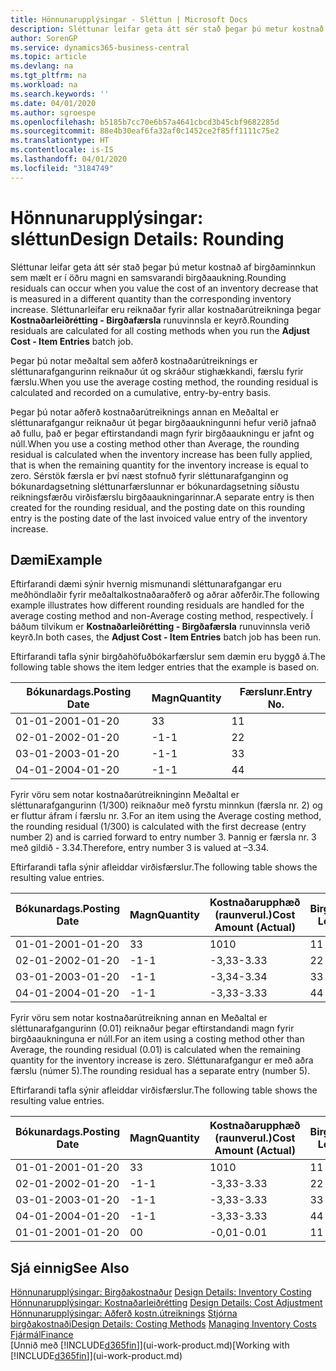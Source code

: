 ```yaml
---
title: Hönnunarupplýsingar - Sléttun | Microsoft Docs
description: Sléttunar leifar geta átt sér stað þegar þú metur kostnað af birgðaminnkun sem mælt er í öðru magni en samsvarandi birgðaaukning. Sléttunarleifar eru reiknaðar fyrir allar kostnaðarútreikninga þegar **Kostnaðarleiðrétting - Birgðafærsla** runuvinnsla er keyrð.
author: SorenGP
ms.service: dynamics365-business-central
ms.topic: article
ms.devlang: na
ms.tgt_pltfrm: na
ms.workload: na
ms.search.keywords: ''
ms.date: 04/01/2020
ms.author: sgroespe
ms.openlocfilehash: b5185b7cc70e6b57a4641cbcd3b45cbf9682285d
ms.sourcegitcommit: 88e4b30eaf6fa32af0c1452ce2f85ff1111c75e2
ms.translationtype: HT
ms.contentlocale: is-IS
ms.lasthandoff: 04/01/2020
ms.locfileid: "3184749"
---
```

# <a name="design-details-rounding"></a><span data-ttu-id="8c9be-104">Hönnunarupplýsingar: sléttun</span><span class="sxs-lookup"><span data-stu-id="8c9be-104">Design Details: Rounding</span></span>
<span data-ttu-id="8c9be-105">Sléttunar leifar geta átt sér stað þegar þú metur kostnað af birgðaminnkun sem mælt er í öðru magni en samsvarandi birgðaaukning.</span><span class="sxs-lookup"><span data-stu-id="8c9be-105">Rounding residuals can occur when you value the cost of an inventory decrease that is measured in a different quantity than the corresponding inventory increase.</span></span> <span data-ttu-id="8c9be-106">Sléttunarleifar eru reiknaðar fyrir allar kostnaðarútreikninga þegar **Kostnaðarleiðrétting - Birgðafærsla** runuvinnsla er keyrð.</span><span class="sxs-lookup"><span data-stu-id="8c9be-106">Rounding residuals are calculated for all costing methods when you run the **Adjust Cost - Item Entries** batch job.</span></span>  

 <span data-ttu-id="8c9be-107">Þegar þú notar meðaltal sem aðferð kostnaðarútreiknings er sléttunarafgangurinn reiknaður út og skráður stighækkandi, færslu fyrir færslu.</span><span class="sxs-lookup"><span data-stu-id="8c9be-107">When you use the average costing method, the rounding residual is calculated and recorded on a cumulative, entry-by-entry basis.</span></span>  

 <span data-ttu-id="8c9be-108">Þegar þú notar aðferð kostnaðarútreiknings annan en Meðaltal er sléttunarafgangur reiknaður út þegar birgðaaukningunni hefur verið jafnað að fullu, það er þegar eftirstandandi magn fyrir birgðaaukningu er jafnt og núll.</span><span class="sxs-lookup"><span data-stu-id="8c9be-108">When you use a costing method other than Average, the rounding residual is calculated when the inventory increase has been fully applied, that is when the remaining quantity for the inventory increase is equal to zero.</span></span> <span data-ttu-id="8c9be-109">Sérstök færsla er því næst stofnuð fyrir sléttunarafganginn og bókunardagsetning sléttunarfærslunnar er bókunardagsetning síðustu reikningsfærðu virðisfærslu birgðaaukningarinnar.</span><span class="sxs-lookup"><span data-stu-id="8c9be-109">A separate entry is then created for the rounding residual, and the posting date on this rounding entry is the posting date of the last invoiced value entry of the inventory increase.</span></span>  

## <a name="example"></a><span data-ttu-id="8c9be-110">Dæmi</span><span class="sxs-lookup"><span data-stu-id="8c9be-110">Example</span></span>  
 <span data-ttu-id="8c9be-111">Eftirfarandi dæmi sýnir hvernig mismunandi sléttunarafgangar eru meðhöndlaðir fyrir meðaltalkostnaðaraðferð og aðrar aðferðir.</span><span class="sxs-lookup"><span data-stu-id="8c9be-111">The following example illustrates how different rounding residuals are handled for the average costing method and non-Average costing method, respectively.</span></span> <span data-ttu-id="8c9be-112">Í báðum tilvikum er **Kostnaðarleiðrétting - Birgðafærsla** runuvinnsla verið keyrð.</span><span class="sxs-lookup"><span data-stu-id="8c9be-112">In both cases, the **Adjust Cost - Item Entries** batch job has been run.</span></span>  

 <span data-ttu-id="8c9be-113">Eftirfarandi tafla sýnir birgðahöfuðbókarfærslur sem dæmin eru byggð á.</span><span class="sxs-lookup"><span data-stu-id="8c9be-113">The following table shows the item ledger entries that the example is based on.</span></span>  

|<span data-ttu-id="8c9be-114">Bókunardags.</span><span class="sxs-lookup"><span data-stu-id="8c9be-114">Posting Date</span></span>|<span data-ttu-id="8c9be-115">Magn</span><span class="sxs-lookup"><span data-stu-id="8c9be-115">Quantity</span></span>|<span data-ttu-id="8c9be-116">Færslunr.</span><span class="sxs-lookup"><span data-stu-id="8c9be-116">Entry No.</span></span>|  
|------------------|--------------|---------------|  
|<span data-ttu-id="8c9be-117">01-01-20</span><span class="sxs-lookup"><span data-stu-id="8c9be-117">01-01-20</span></span>|<span data-ttu-id="8c9be-118">3</span><span class="sxs-lookup"><span data-stu-id="8c9be-118">3</span></span>|<span data-ttu-id="8c9be-119">1</span><span class="sxs-lookup"><span data-stu-id="8c9be-119">1</span></span>|  
|<span data-ttu-id="8c9be-120">02-01-20</span><span class="sxs-lookup"><span data-stu-id="8c9be-120">02-01-20</span></span>|<span data-ttu-id="8c9be-121">-1</span><span class="sxs-lookup"><span data-stu-id="8c9be-121">-1</span></span>|<span data-ttu-id="8c9be-122">2</span><span class="sxs-lookup"><span data-stu-id="8c9be-122">2</span></span>|  
|<span data-ttu-id="8c9be-123">03-01-20</span><span class="sxs-lookup"><span data-stu-id="8c9be-123">03-01-20</span></span>|<span data-ttu-id="8c9be-124">-1</span><span class="sxs-lookup"><span data-stu-id="8c9be-124">-1</span></span>|<span data-ttu-id="8c9be-125">3</span><span class="sxs-lookup"><span data-stu-id="8c9be-125">3</span></span>|  
|<span data-ttu-id="8c9be-126">04-01-20</span><span class="sxs-lookup"><span data-stu-id="8c9be-126">04-01-20</span></span>|<span data-ttu-id="8c9be-127">-1</span><span class="sxs-lookup"><span data-stu-id="8c9be-127">-1</span></span>|<span data-ttu-id="8c9be-128">4</span><span class="sxs-lookup"><span data-stu-id="8c9be-128">4</span></span>|  

 <span data-ttu-id="8c9be-129">Fyrir vöru sem notar kostnaðarútreikninginn Meðaltal er sléttunarafgangurinn (1/300) reiknaður með fyrstu minnkun (færsla nr. 2) og er fluttur áfram í færslu nr. 3.</span><span class="sxs-lookup"><span data-stu-id="8c9be-129">For an item using the Average costing method, the rounding residual (1/300) is calculated with the first decrease (entry number 2) and is carried forward to entry number 3.</span></span> <span data-ttu-id="8c9be-130">Þannig er færsla nr. 3 með gildið - 3.34.</span><span class="sxs-lookup"><span data-stu-id="8c9be-130">Therefore, entry number 3 is valued at –3.34.</span></span>  

 <span data-ttu-id="8c9be-131">Eftirfarandi tafla sýnir afleiddar virðisfærslur.</span><span class="sxs-lookup"><span data-stu-id="8c9be-131">The following table shows the resulting value entries.</span></span>  

|<span data-ttu-id="8c9be-132">Bókunardags.</span><span class="sxs-lookup"><span data-stu-id="8c9be-132">Posting Date</span></span>|<span data-ttu-id="8c9be-133">Magn</span><span class="sxs-lookup"><span data-stu-id="8c9be-133">Quantity</span></span>|<span data-ttu-id="8c9be-134">Kostnaðarupphæð (raunverul.)</span><span class="sxs-lookup"><span data-stu-id="8c9be-134">Cost Amount (Actual)</span></span>|<span data-ttu-id="8c9be-135">Birgðafærslunr.</span><span class="sxs-lookup"><span data-stu-id="8c9be-135">Item Ledger Entry No.</span></span>|<span data-ttu-id="8c9be-136">Færslunr.</span><span class="sxs-lookup"><span data-stu-id="8c9be-136">Entry No.</span></span>|  
|------------------|--------------|----------------------------|---------------------------|---------------|  
|<span data-ttu-id="8c9be-137">01-01-20</span><span class="sxs-lookup"><span data-stu-id="8c9be-137">01-01-20</span></span>|<span data-ttu-id="8c9be-138">3</span><span class="sxs-lookup"><span data-stu-id="8c9be-138">3</span></span>|<span data-ttu-id="8c9be-139">10</span><span class="sxs-lookup"><span data-stu-id="8c9be-139">10</span></span>|<span data-ttu-id="8c9be-140">1</span><span class="sxs-lookup"><span data-stu-id="8c9be-140">1</span></span>|<span data-ttu-id="8c9be-141">1</span><span class="sxs-lookup"><span data-stu-id="8c9be-141">1</span></span>|  
|<span data-ttu-id="8c9be-142">02-01-20</span><span class="sxs-lookup"><span data-stu-id="8c9be-142">02-01-20</span></span>|<span data-ttu-id="8c9be-143">-1</span><span class="sxs-lookup"><span data-stu-id="8c9be-143">-1</span></span>|<span data-ttu-id="8c9be-144">-3,33</span><span class="sxs-lookup"><span data-stu-id="8c9be-144">-3.33</span></span>|<span data-ttu-id="8c9be-145">2</span><span class="sxs-lookup"><span data-stu-id="8c9be-145">2</span></span>|<span data-ttu-id="8c9be-146">2</span><span class="sxs-lookup"><span data-stu-id="8c9be-146">2</span></span>|  
|<span data-ttu-id="8c9be-147">03-01-20</span><span class="sxs-lookup"><span data-stu-id="8c9be-147">03-01-20</span></span>|<span data-ttu-id="8c9be-148">-1</span><span class="sxs-lookup"><span data-stu-id="8c9be-148">-1</span></span>|<span data-ttu-id="8c9be-149">-3,34</span><span class="sxs-lookup"><span data-stu-id="8c9be-149">-3.34</span></span>|<span data-ttu-id="8c9be-150">3</span><span class="sxs-lookup"><span data-stu-id="8c9be-150">3</span></span>|<span data-ttu-id="8c9be-151">3</span><span class="sxs-lookup"><span data-stu-id="8c9be-151">3</span></span>|  
|<span data-ttu-id="8c9be-152">04-01-20</span><span class="sxs-lookup"><span data-stu-id="8c9be-152">04-01-20</span></span>|<span data-ttu-id="8c9be-153">-1</span><span class="sxs-lookup"><span data-stu-id="8c9be-153">-1</span></span>|<span data-ttu-id="8c9be-154">-3,33</span><span class="sxs-lookup"><span data-stu-id="8c9be-154">-3.33</span></span>|<span data-ttu-id="8c9be-155">4</span><span class="sxs-lookup"><span data-stu-id="8c9be-155">4</span></span>|<span data-ttu-id="8c9be-156">4</span><span class="sxs-lookup"><span data-stu-id="8c9be-156">4</span></span>|  

 <span data-ttu-id="8c9be-157">Fyrir vöru sem notar kostnaðarútreikning annan en Meðaltal er sléttunarafgangurinn (0.01) reiknaður þegar eftirstandandi magn fyrir birgðaaukninguna er núll.</span><span class="sxs-lookup"><span data-stu-id="8c9be-157">For an item using a costing method other than Average, the rounding residual (0.01) is calculated when the remaining quantity for the inventory increase is zero.</span></span> <span data-ttu-id="8c9be-158">Sléttunarafgangur er með aðra færslu (númer 5).</span><span class="sxs-lookup"><span data-stu-id="8c9be-158">The rounding residual has a separate entry (number 5).</span></span>  

 <span data-ttu-id="8c9be-159">Eftirfarandi tafla sýnir afleiddar virðisfærslur.</span><span class="sxs-lookup"><span data-stu-id="8c9be-159">The following table shows the resulting value entries.</span></span>  

|<span data-ttu-id="8c9be-160">Bókunardags.</span><span class="sxs-lookup"><span data-stu-id="8c9be-160">Posting Date</span></span>|<span data-ttu-id="8c9be-161">Magn</span><span class="sxs-lookup"><span data-stu-id="8c9be-161">Quantity</span></span>|<span data-ttu-id="8c9be-162">Kostnaðarupphæð (raunverul.)</span><span class="sxs-lookup"><span data-stu-id="8c9be-162">Cost Amount (Actual)</span></span>|<span data-ttu-id="8c9be-163">Birgðafærslunr.</span><span class="sxs-lookup"><span data-stu-id="8c9be-163">Item Ledger Entry No.</span></span>|<span data-ttu-id="8c9be-164">Færslunr.</span><span class="sxs-lookup"><span data-stu-id="8c9be-164">Entry No.</span></span>|  
|------------------|--------------|----------------------------|---------------------------|---------------|  
|<span data-ttu-id="8c9be-165">01-01-20</span><span class="sxs-lookup"><span data-stu-id="8c9be-165">01-01-20</span></span>|<span data-ttu-id="8c9be-166">3</span><span class="sxs-lookup"><span data-stu-id="8c9be-166">3</span></span>|<span data-ttu-id="8c9be-167">10</span><span class="sxs-lookup"><span data-stu-id="8c9be-167">10</span></span>|<span data-ttu-id="8c9be-168">1</span><span class="sxs-lookup"><span data-stu-id="8c9be-168">1</span></span>|<span data-ttu-id="8c9be-169">1</span><span class="sxs-lookup"><span data-stu-id="8c9be-169">1</span></span>|  
|<span data-ttu-id="8c9be-170">02-01-20</span><span class="sxs-lookup"><span data-stu-id="8c9be-170">02-01-20</span></span>|<span data-ttu-id="8c9be-171">-1</span><span class="sxs-lookup"><span data-stu-id="8c9be-171">-1</span></span>|<span data-ttu-id="8c9be-172">-3,33</span><span class="sxs-lookup"><span data-stu-id="8c9be-172">-3.33</span></span>|<span data-ttu-id="8c9be-173">2</span><span class="sxs-lookup"><span data-stu-id="8c9be-173">2</span></span>|<span data-ttu-id="8c9be-174">2</span><span class="sxs-lookup"><span data-stu-id="8c9be-174">2</span></span>|  
|<span data-ttu-id="8c9be-175">03-01-20</span><span class="sxs-lookup"><span data-stu-id="8c9be-175">03-01-20</span></span>|<span data-ttu-id="8c9be-176">-1</span><span class="sxs-lookup"><span data-stu-id="8c9be-176">-1</span></span>|<span data-ttu-id="8c9be-177">-3,33</span><span class="sxs-lookup"><span data-stu-id="8c9be-177">-3.33</span></span>|<span data-ttu-id="8c9be-178">3</span><span class="sxs-lookup"><span data-stu-id="8c9be-178">3</span></span>|<span data-ttu-id="8c9be-179">3</span><span class="sxs-lookup"><span data-stu-id="8c9be-179">3</span></span>|  
|<span data-ttu-id="8c9be-180">04-01-20</span><span class="sxs-lookup"><span data-stu-id="8c9be-180">04-01-20</span></span>|<span data-ttu-id="8c9be-181">-1</span><span class="sxs-lookup"><span data-stu-id="8c9be-181">-1</span></span>|<span data-ttu-id="8c9be-182">-3,33</span><span class="sxs-lookup"><span data-stu-id="8c9be-182">-3.33</span></span>|<span data-ttu-id="8c9be-183">4</span><span class="sxs-lookup"><span data-stu-id="8c9be-183">4</span></span>|<span data-ttu-id="8c9be-184">4</span><span class="sxs-lookup"><span data-stu-id="8c9be-184">4</span></span>|  
|<span data-ttu-id="8c9be-185">01-01-20</span><span class="sxs-lookup"><span data-stu-id="8c9be-185">01-01-20</span></span>|<span data-ttu-id="8c9be-186">0</span><span class="sxs-lookup"><span data-stu-id="8c9be-186">0</span></span>|<span data-ttu-id="8c9be-187">-0,01</span><span class="sxs-lookup"><span data-stu-id="8c9be-187">-0.01</span></span>|<span data-ttu-id="8c9be-188">1</span><span class="sxs-lookup"><span data-stu-id="8c9be-188">1</span></span>|<span data-ttu-id="8c9be-189">5</span><span class="sxs-lookup"><span data-stu-id="8c9be-189">5</span></span>|  

## <a name="see-also"></a><span data-ttu-id="8c9be-190">Sjá einnig</span><span class="sxs-lookup"><span data-stu-id="8c9be-190">See Also</span></span>  
 <span data-ttu-id="8c9be-191">[Hönnunarupplýsingar: Birgðakostnaður](design-details-inventory-costing.md) </span><span class="sxs-lookup"><span data-stu-id="8c9be-191">[Design Details: Inventory Costing](design-details-inventory-costing.md) </span></span>  
 <span data-ttu-id="8c9be-192">[Hönnunarupplýsingar: Kostnaðarleiðrétting](design-details-cost-adjustment.md) </span><span class="sxs-lookup"><span data-stu-id="8c9be-192">[Design Details: Cost Adjustment](design-details-cost-adjustment.md) </span></span>  
 <span data-ttu-id="8c9be-193">[Hönnunarupplýsingar: Aðferð kostn.útreiknings](design-details-costing-methods.md) [Stjórna birgðakostnaði](finance-manage-inventory-costs.md)</span><span class="sxs-lookup"><span data-stu-id="8c9be-193">[Design Details: Costing Methods](design-details-costing-methods.md) [Managing Inventory Costs](finance-manage-inventory-costs.md)</span></span>  
 [<span data-ttu-id="8c9be-194">Fjármál</span><span class="sxs-lookup"><span data-stu-id="8c9be-194">Finance</span></span>](finance.md)  
 <span data-ttu-id="8c9be-195">[Unnið með [!INCLUDE[d365fin](includes/d365fin_md.md)]](ui-work-product.md)</span><span class="sxs-lookup"><span data-stu-id="8c9be-195">[Working with [!INCLUDE[d365fin](includes/d365fin_md.md)]](ui-work-product.md)</span></span>
